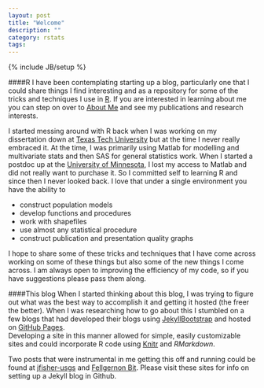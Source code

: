 ```yaml
---
layout: post
title: "Welcome"
description: ""
category: rstats
tags: 
---
```

{% include JB/setup %}

####R
I have been contemplating starting up a blog, particularly one that I could share things I find interesting and as a repository for some of the tricks and techniques I use in [R](http://www.r-project.org/).
If you are interested in learning about me you can step on over to [About Me](/about.html) and see my publications and research interests.  

I started messing around with R back when I was working on my dissertation down at [Texas Tech University](http://www.ttu.edu) but at the time I never really embraced it.   At the time, I was primarily using Matlab for modelling and multivariate 
stats and then SAS for general statistics work.  When I started a postdoc up at the [University of Minnesota](http://www.umn.edu), I lost my access to Matlab and did not really want to purchase it.  So
I committed self to learning R and since then I never looked back. I love that under a single environment you have the ability to

* construct population models
* develop functions and procedures
* work with shapefiles
* use almost any statistical procedure
* construct publication and presentation quality graphs

I hope to share some of these tricks and techniques that I have come across working on some of these things but also some of the new things I come across.  I am always open to improving the 
efficiency of my code, so if you have suggestions please pass them along.  


####This blog 
When I started thinking about this blog, I was trying to figure out what was the best way to accomplish it and getting it hosted (the freer the better).  When I was researching how 
to go about this I stumbled on a few blogs that had developed their blogs using [JekyllBootstrap](http://jekyllbootstrap.com/) and hosted on [GitHub Pages](https://pages.github.com/).  
Developing a site in this manner allowed for simple, easily customizable sites and could incorporate R code using [Knitr](http://yihui.name/knitr/) and *RMarkdown*. 

Two posts that were instrumental in me
getting this off and running could be found at [jfisher-usgs](http://jfisher-usgs.github.io/lessons/2012/05/30/jekyll-build-on-windows/) 
and [Fellgernon Bit](http://lcolladotor.github.io/2013/11/09/new-Fellgernon-Bit-setup-in-Github/#.Uzx0YPldVEK).   Please visit these sites for info on setting up a Jekyll blog in Github.
